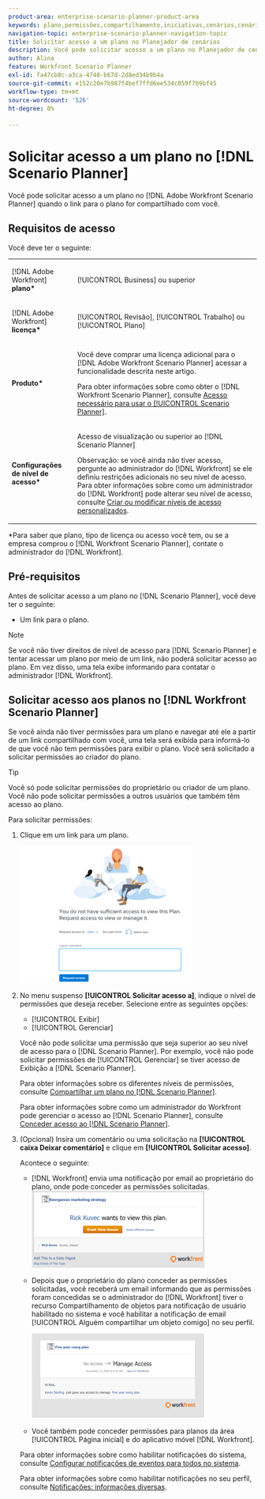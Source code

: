 ```yaml
---
product-area: enterprise-scenario-planner-product-area
keywords: plano,permissões,compartilhamento,iniciativas,cenários,cenário
navigation-topic: enterprise-scenario-planner-navigation-topic
title: Solicitar acesso a um plano no Planejador de cenários
description: Você pode solicitar acesso a um plano no Planejador de cenários do Adobe Workfront quando o link para o plano for compartilhado com você.
author: Alina
feature: Workfront Scenario Planner
exl-id: fa47cb8c-a3ca-4748-b67d-2d8ed34b9b4a
source-git-commit: e152c20e7b987f4bef7ffd6ee534c059f7b9bf45
workflow-type: tm+mt
source-wordcount: '526'
ht-degree: 0%

---
```


# Solicitar acesso a um plano no [!DNL Scenario Planner]

Você pode solicitar acesso a um plano no [!DNL Adobe Workfront Scenario Planner] quando o link para o plano for compartilhado com você.

## Requisitos de acesso

Você deve ter o seguinte:

<table style="table-layout:auto"> 
 <col> 
 <col> 
 <tbody> 
  <tr> 
   <td> <p>[!DNL Adobe Workfront]<b> plano*</b> </p> </td> 
   <td>[!UICONTROL Business] ou superior</td> 
  </tr> 
  <tr> 
   <td> <p>[!DNL Adobe Workfront]<b> licença*</b> </p> </td> 
   <td> <p>[!UICONTROL Revisão], [!UICONTROL Trabalho] ou [!UICONTROL Plano]</p> </td> 
  </tr> 
  <tr> 
   <td><strong>Produto*</strong> </td> 
   <td> <p>Você deve comprar uma licença adicional para o [!DNL Adobe Workfront Scenario Planner] acessar a funcionalidade descrita neste artigo.</p> <p>Para obter informações sobre como obter o [!DNL Workfront Scenario Planner], consulte <a href="../scenario-planner/access-needed-to-use-sp.md" class="MCXref xref">Acesso necessário para usar o [!UICONTROL Scenario Planner]</a>. </p> </td> 
  </tr> 
  <tr data-mc-conditions=""> 
   <td><strong>Configurações de nível de acesso*</strong> </td> 
   <td> <p>Acesso de visualização ou superior ao [!DNL Scenario Planner]</p> <p>Observação: se você ainda não tiver acesso, pergunte ao administrador do [!DNL Workfront] se ele definiu restrições adicionais no seu nível de acesso. Para obter informações sobre como um administrador do [!DNL Workfront] pode alterar seu nível de acesso, consulte <a href="../administration-and-setup/add-users/configure-and-grant-access/create-modify-access-levels.md" class="MCXref xref">Criar ou modificar níveis de acesso personalizados</a>.</p> </td> 
  </tr> 
 </tbody> 
</table>

&#42;Para saber que plano, tipo de licença ou acesso você tem, ou se a empresa comprou o [!DNL Workfront Scenario Planner], contate o administrador do [!DNL Workfront].

## Pré-requisitos

Antes de solicitar acesso a um plano no [!DNL Scenario Planner], você deve ter o seguinte:

* Um link para o plano.

>[!NOTE]
>
>Se você não tiver direitos de nível de acesso para [!DNL Scenario Planner] e tentar acessar um plano por meio de um link, não poderá solicitar acesso ao plano. Em vez disso, uma tela exibe informando para contatar o administrador [!DNL Workfront].

## Solicitar acesso aos planos no [!DNL Workfront Scenario Planner]

Se você ainda não tiver permissões para um plano e navegar até ele a partir de um link compartilhado com você, uma tela será exibida para informá-lo de que você não tem permissões para exibir o plano. Você será solicitado a solicitar permissões ao criador do plano.

>[!TIP]
>
>Você só pode solicitar permissões do proprietário ou criador de um plano. Você não pode solicitar permissões a outros usuários que também têm acesso ao plano.

Para solicitar permissões:

1. Clique em um link para um plano.

   ![](assets/request-access-to-plan-350x277.png)

1. No menu suspenso **[!UICONTROL Solicitar acesso a]**, indique o nível de permissões que deseja receber. Selecione entre as seguintes opções:

   * [!UICONTROL Exibir]
   * [!UICONTROL Gerenciar]

   Você não pode solicitar uma permissão que seja superior ao seu nível de acesso para o [!DNL Scenario Planner]. Por exemplo, você não pode solicitar permissões de [!UICONTROL Gerenciar] se tiver acesso de Exibição a [!DNL Scenario Planner].

   Para obter informações sobre os diferentes níveis de permissões, consulte [Compartilhar um plano no [!DNL Scenario Planner]](../scenario-planner/share-a-plan.md).

   Para obter informações sobre como um administrador do Workfront pode gerenciar o acesso ao [!DNL Scenario Planner], consulte [Conceder acesso ao [!DNL Scenario Planner]](../administration-and-setup/add-users/configure-and-grant-access/grant-access-sp.md).

1. (Opcional) Insira um comentário ou uma solicitação na **[!UICONTROL caixa Deixar comentário]** e clique em **[!UICONTROL Solicitar acesso]**.

   Acontece o seguinte:

   * [!DNL Workfront] envia uma notificação por email ao proprietário do plano, onde pode conceder as permissões solicitadas.\
     ![](assets/request-access-to-plan-email-350x156.png)

   * Depois que o proprietário do plano conceder as permissões solicitadas, você receberá um email informando que as permissões foram concedidas se o administrador do [!DNL Workfront] tiver o recurso Compartilhamento de objetos para notificação de usuário habilitado no sistema e você habilitar a notificação de email [!UICONTROL Alguém compartilhar um objeto comigo] no seu perfil.

     ![](assets/access-granted-to-plan-email-350x172.png)

   * Você também pode conceder permissões para planos da área [!UICONTROL Página inicial] e do aplicativo móvel [!DNL Workfront].

   Para obter informações sobre como habilitar notificações do sistema, consulte [Configurar notificações de eventos para todos no sistema](../administration-and-setup/manage-workfront/emails/configure-event-notifications-for-everyone-in-the-system.md).

   Para obter informações sobre como habilitar notificações no seu perfil, consulte [Notificações: informações diversas](../workfront-basics/using-notifications/notifications-misc-information.md).
